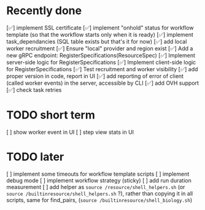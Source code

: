 # Recently done

[✅] implement SSL certificate
[✅] implement "onhold" status for workflow template (so that the workflow starts only when it is ready)
[✅] implement task_dependancies (SQL table exists but that's it for now)
[✅] add local worker recruitment
  [✅] Ensure "local" provider and region exist
  [✅] Add a new gRPC endpoint: RegisterSpecifications(ResourceSpec)
  [✅] Implement server-side logic for RegisterSpecifications
  [✅] Implement client-side logic for RegisterSpecifications
  [✅] Test recruitment and worker visibility
[✅] add proper version in code, report in UI
[✅] add reporting of error of client (called worker events) in the server, accessible by CLI
[✅] add OVH support
[✅] check task retries

# TODO short term


[ ] show worker event in UI
[ ] step view stats in UI


# TODO later

[ ] implement some timeouts for workflow template scripts
[ ] implement debug mode
[ ] implement workflow strategy (sticky)
[ ] add run duration measurement
[ ] add helper as `source /resource/shell_helpers.sh` (or `source /builtinresource/shell_helpers.sh` ?), rather than copying it in all scripts, same for find_pairs, (`source /builtinresource/shell_biology.sh`)